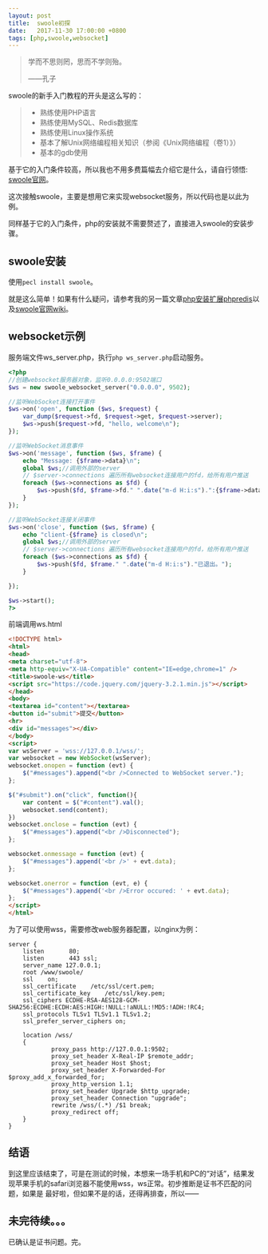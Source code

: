 ```yaml
---
layout: post
title:  swoole初探
date:   2017-11-30 17:00:00 +0800
tags: [php,swoole,websocket]
---
```


>   学而不思则罔，思而不学则殆。
>
>   ——孔子



swoole的新手入门教程的开头是这么写的：

>- 熟练使用PHP语言
>- 熟练使用MySQL、Redis数据库
>- 熟练使用Linux操作系统
>- 基本了解Unix网络编程相关知识（参阅《Unix网络编程（卷1）》）
>- 基本的gdb使用

基于它的入门条件较高，所以我也不用多费篇幅去介绍它是什么，请自行领悟: [swoole官网](http://www.swoole.com)。

这次接触swoole，主要是想用它来实现websocket服务，所以代码也是以此为例。

同样基于它的入门条件，php的安装就不需要赘述了，直接进入swoole的安装步骤。

## swoole安装

使用`pecl install swoole`。

就是这么简单！如果有什么疑问，请参考我的另一篇文章[php安装扩展phpredis](https://kongfanbing.github.io/php/redis/2016/09/22/phpredis.html)以及[swoole官网wiki](https://wiki.swoole.com/)。

## websocket示例

服务端文件ws_server.php，执行`php ws_server.php`启动服务。

```php
<?php
//创建websocket服务器对象，监听0.0.0.0:9502端口
$ws = new swoole_websocket_server("0.0.0.0", 9502);

//监听WebSocket连接打开事件
$ws->on('open', function ($ws, $request) {
    var_dump($request->fd, $request->get, $request->server);
    $ws->push($request->fd, "hello, welcome\n");
});

//监听WebSocket消息事件
$ws->on('message', function ($ws, $frame) {
    echo "Message: {$frame->data}\n";
    global $ws;//调用外部的server
    // $server->connections 遍历所有websocket连接用户的fd，给所有用户推送
    foreach ($ws->connections as $fd) {
    	$ws->push($fd, $frame->fd." ".date("m-d H:i:s").":{$frame->data}");
    }
});

//监听WebSocket连接关闭事件
$ws->on('close', function ($ws, $frame) {
    echo "client-{$frame} is closed\n";
    global $ws;//调用外部的server
    // $server->connections 遍历所有websocket连接用户的fd，给所有用户推送
    foreach ($ws->connections as $fd) {
    	$ws->push($fd, $frame." ".date("m-d H:i:s")."已退出。");
    }

});

$ws->start();
?>
```

前端调用ws.html

```html
<!DOCTYPE html>
<html>
<head>
<meta charset="utf-8">
<meta http-equiv="X-UA-Compatible" content="IE=edge,chrome=1" />
<title>swoole-ws</title>
<script src="https://code.jquery.com/jquery-3.2.1.min.js"></script>
</head>
<body>
<textarea id="content"></textarea>
<button id="submit">提交</button>
<hr>
<div id="messages"></div>
</body>
<script>
var wsServer = 'wss://127.0.0.1/wss/';
var websocket = new WebSocket(wsServer);
websocket.onopen = function (evt) {
    $("#messages").append("<br />Connected to WebSocket server.");
};

$("#submit").on("click", function(){
	var content = $("#content").val();
	websocket.send(content);
})
websocket.onclose = function (evt) {
    $("#messages").append("<br />Disconnected");
};

websocket.onmessage = function (evt) {
    $("#messages").append('<br />' + evt.data);
};

websocket.onerror = function (evt, e) {
    $("#messages").append('<br />Error occured: ' + evt.data);
};
</script>
</html>
```

为了可以使用wss，需要修改web服务器配置，以nginx为例：

```nginx
server {
	listen       80;
	listen       443 ssl;
    server_name 127.0.0.1;
  	root /www/swoole/
    ssl    on;
    ssl_certificate    /etc/ssl/cert.pem;
    ssl_certificate_key    /etc/ssl/key.pem;
    ssl_ciphers ECDHE-RSA-AES128-GCM-SHA256:ECDHE:ECDH:AES:HIGH:!NULL:!aNULL:!MD5:!ADH:!RC4;
    ssl_protocols TLSv1 TLSv1.1 TLSv1.2;
    ssl_prefer_server_ciphers on;

	location /wss/
	{
			proxy_pass http://127.0.0.1:9502;
			proxy_set_header X-Real-IP $remote_addr;
			proxy_set_header Host $host;
			proxy_set_header X-Forwarded-For $proxy_add_x_forwarded_for;
			proxy_http_version 1.1;
			proxy_set_header Upgrade $http_upgrade;
			proxy_set_header Connection "upgrade";
			rewrite /wss/(.*) /$1 break;
			proxy_redirect off;
	}
}
```

## 结语

到这里应该结束了，可是在测试的时候，本想来一场手机和PC的“对话”，结果发现苹果手机的safari浏览器不能使用wss，ws正常。初步推断是证书不匹配的问题，如果是 最好啦，但如果不是的话，还得再排查，所以——

## 未完待续。。。

已确认是证书问题。完。